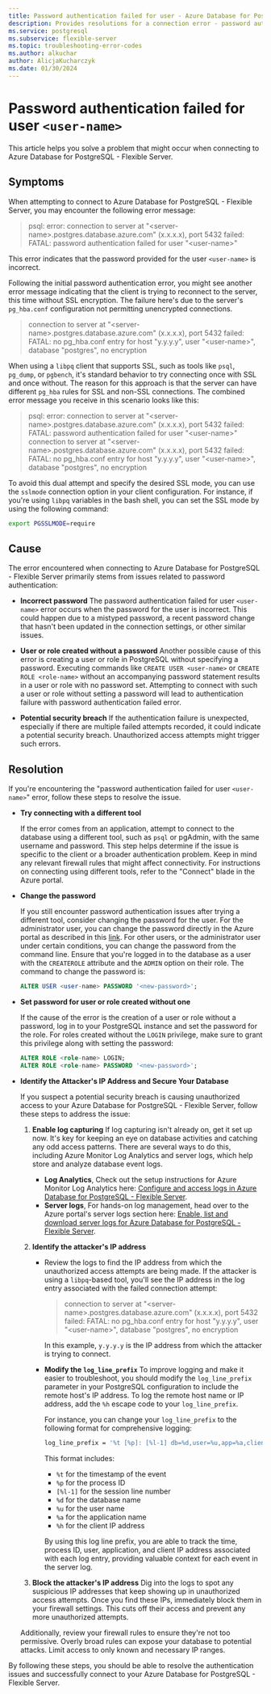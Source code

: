 ```yaml
---
title: Password authentication failed for user - Azure Database for PostgreSQL - Flexible Server
description: Provides resolutions for a connection error - password authentication failed for user `<user-name>`.
ms.service: postgresql
ms.subservice: flexible-server
ms.topic: troubleshooting-error-codes
ms.author: alkuchar
author: AlicjaKucharczyk
ms.date: 01/30/2024
---
```


# Password authentication failed for user `<user-name>`
This article helps you solve a problem that might occur when connecting to Azure Database for PostgreSQL - Flexible Server.


## Symptoms
When attempting to connect to Azure Database for PostgreSQL - Flexible Server, you may encounter the following error message:

> psql: error: connection to server at "\<server-name\>.postgres.database.azure.com" (x.x.x.x), port 5432 failed: FATAL:  password authentication failed for user "\<user-name\>"

This error indicates that the password provided for the user `<user-name>` is incorrect.

Following the initial password authentication error, you might see another error message indicating that the client is trying to reconnect to the server, this time without SSL encryption. The failure here's due to the server's `pg_hba.conf` configuration not permitting unencrypted connections.


> connection to server at "\<server-name\>.postgres.database.azure.com" (x.x.x.x), port 5432 failed: FATAL:  no pg_hba.conf entry for host "y.y.y.y", user "\<user-name\>", database "postgres", no encryption


When using a `libpq` client that supports SSL, such as tools like `psql`, `pg_dump`, or `pgbench`, it's standard behavior to try connecting once with SSL and once without. The reason for this approach is that the server can have different `pg_hba` rules for SSL and non-SSL connections.
The combined error message you receive in this scenario looks like this:


> psql: error: connection to server at "\<server-name\>.postgres.database.azure.com" (x.x.x.x), port 5432 failed: FATAL:  password authentication failed for user "\<user-name\>"
connection to server at "\<server-name\>.postgres.database.azure.com" (x.x.x.x), port 5432 failed: FATAL:  no pg_hba.conf entry for host "y.y.y.y", user "\<user-name\>", database "postgres", no encryption


To avoid this dual attempt and specify the desired SSL mode, you can use the `sslmode` connection option in your client configuration. For instance, if you're using `libpq` variables in the bash shell, you can set the SSL mode by using the following command:

```bash
export PGSSLMODE=require
```


## Cause
The error encountered when connecting to Azure Database for PostgreSQL - Flexible Server primarily stems from issues related to password authentication:

* **Incorrect password**
The password authentication failed for user `<user-name>` error occurs when the password for the user is incorrect. This could happen due to a mistyped password, a recent password change that hasn't been updated in the connection settings, or other similar issues.

* **User or role created without a password**
Another possible cause of this error is creating a user or role in PostgreSQL without specifying a password. Executing commands like `CREATE USER <user-name>` or `CREATE ROLE <role-name>` without an accompanying password statement results in a user or role with no password set. Attempting to connect with such a user or role without setting a password will lead to authentication failure with password authentication failed error.

* **Potential security breach**
If the authentication failure is unexpected, especially if there are multiple failed attempts recorded, it could indicate a potential security breach. Unauthorized access attempts might trigger such errors. 

## Resolution
If you're encountering the "password authentication failed for user `<user-name>`" error, follow these steps to resolve the issue.

* **Try connecting with a different tool**

  If the error comes from an application, attempt to connect to the database using a different tool, such as `psql` or pgAdmin, with the same username and password. This step helps determine if the issue is specific to the client or a broader authentication problem. Keep in mind any relevant firewall rules that might affect connectivity. For instructions on connecting using different tools, refer to the "Connect" blade in the Azure portal.

* **Change the password**

  If you still encounter password authentication issues after trying a different tool, consider changing the password for the user. For the administrator user, you can change the password directly in the Azure portal as described in this [link](how-to-manage-server-portal.md#reset-admin-password). For other users, or the administrator user under certain conditions, you can change the password from the command line. Ensure that you're logged in to the database as a user with the `CREATEROLE` attribute and the `ADMIN` option on their role. The command to change the password is:

  ```sql
  ALTER USER <user-name> PASSWORD '<new-password>';
  ```

* **Set password for user or role created without one**

  If the cause of the error is the creation of a user or role without a password, log in to your PostgreSQL instance and set the password for the role. For roles created without the `LOGIN` privilege, make sure to grant this privilege along with setting the password:

  ```sql
  ALTER ROLE <role-name> LOGIN;
  ALTER ROLE <role-name> PASSWORD '<new-password>';
  ```
  
* **Identify the Attacker's IP Address and Secure Your Database**

  If you suspect a potential security breach is causing unauthorized access to your Azure Database for PostgreSQL - Flexible Server, follow these steps to address the issue:

    1. **Enable log capturing**
    If log capturing isn't already on, get it set up now. It's key for keeping an eye on database activities and catching any odd access patterns. There are several ways to do this, including Azure Monitor Log Analytics and server logs, which help store and analyze database event logs.
       * **Log Analytics**, Check out the setup instructions for Azure Monitor Log Analytics here: [Configure and access logs in Azure Database for PostgreSQL - Flexible Server](how-to-configure-and-access-logs.md).
       * **Server logs**, For hands-on log management, head over to the Azure portal's server logs section here: [Enable, list and download server logs for Azure Database for PostgreSQL - Flexible Server](how-to-server-logs-portal.md).

    2. **Identify the attacker's IP address**
       * Review the logs to find the IP address from which the unauthorized access attempts are being made. If the attacker is using a `libpq`-based tool, you'll see the IP address in the log entry associated with the failed connection attempt:
         > connection to server at "\<server-name\>.postgres.database.azure.com" (x.x.x.x), port 5432 failed: FATAL: no pg_hba.conf entry for host "y.y.y.y", user "\<user-name\>", database "postgres", no encryption
      
            In this example, `y.y.y.y` is the IP address from which the attacker is trying to connect.

       * **Modify the `log_line_prefix`**
       To improve logging and make it easier to troubleshoot, you should modify the `log_line_prefix` parameter in your PostgreSQL configuration to include the remote host's IP address. To log the remote host name or IP address, add the `%h` escape code to your `log_line_prefix`.
            
         For instance, you can change your `log_line_prefix` to the following format for comprehensive logging:

          ```bash
          log_line_prefix = '%t [%p]: [%l-1] db=%d,user=%u,app=%a,client=%h '
          ```
      
          This format includes:
      
          * `%t` for the timestamp of the event
          * `%p` for the process ID
          * `[%l-1]` for the session line number
          * `%d` for the database name
          * `%u` for the user name
          * `%a` for the application name
          * `%h` for the client IP address
         
      
          By using this log line prefix, you are able to track the time, process ID, user, application, and client IP address associated with each log entry, providing valuable context for each event in the server log.

    3. **Block the attacker's IP address**
    Dig into the logs to spot any suspicious IP addresses that keep showing up in unauthorized access attempts. Once you find these IPs, immediately block them in your firewall settings. This cuts off their access and prevent any more unauthorized attempts.

     Additionally, review your firewall rules to ensure they're not too permissive. Overly broad rules can expose your database to potential attacks. Limit access to only known and necessary IP ranges.
  


By following these steps, you should be able to resolve the authentication issues and successfully connect to your Azure Database for PostgreSQL - Flexible Server.







